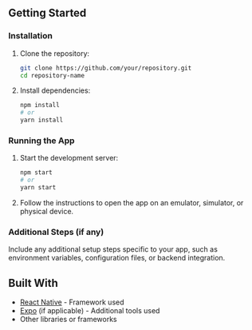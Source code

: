 ## Getting Started

### Installation

1. Clone the repository:
   ```bash
   git clone https://github.com/your/repository.git
   cd repository-name
   ```

2. Install dependencies:
   ```bash
   npm install
   # or
   yarn install
   ```

### Running the App

1. Start the development server:
   ```bash
   npm start
   # or
   yarn start
   ```

2. Follow the instructions to open the app on an emulator, simulator, or physical device.

### Additional Steps (if any)

Include any additional setup steps specific to your app, such as environment variables, configuration files, or backend integration.

## Built With

- [React Native](https://reactnative.dev/) - Framework used
- [Expo](https://expo.dev/) (if applicable) - Additional tools used
- Other libraries or frameworks
